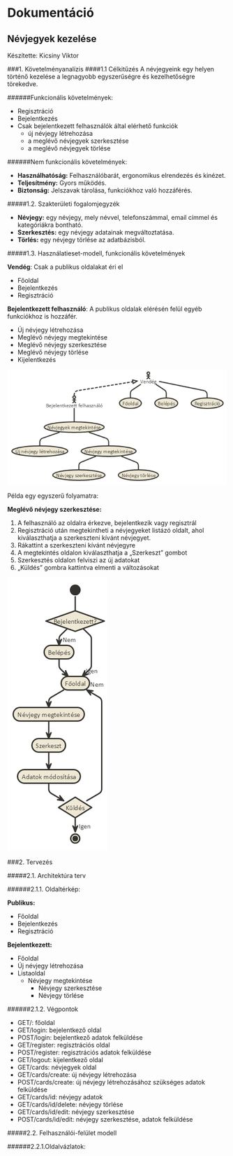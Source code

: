 # Dokumentáció
## Névjegyek kezelése
Készítette: Kicsiny Viktor

###1. Követelményanalízis
####1.1 Célkitűzés
A névjegyeink egy helyen történő kezelése a legnagyobb egyszerűségre és kezelhetőségre törekedve.

######Funkcionális követelmények:
* Regisztráció
* Bejelentkezés
* Csak bejelentkezett felhasználók által elérhető funkciók
  - új névjegy létrehozása
  - a meglévő névjegyek szerkesztése
  - a meglévő névjegyek törlése

######Nem funkcionális követelmények:
*	**Használhatóság:** Felhasználóbarát, ergonomikus elrendezés és kinézet.
*	**Teljesítmény:** Gyors működés.
*	**Biztonság:** Jelszavak tárolása, funkciókhoz való hozzáférés.

#####1.2.	Szakterületi fogalomjegyzék
* **Névjegy:** egy névjegy, mely névvel, telefonszámmal, email címmel és kategóriákra bontható.
* **Szerkesztés:** egy névjegy adatainak megváltoztatása.
* **Törlés:** egy névjegy törlése az adatbázisból.

#####1.3.	Használatieset-modell, funkcionális követelmények

**Vendég**: Csak a publikus oldalakat éri el

*	Főoldal
*	Bejelentkezés
*	Regisztráció

**Bejelentkezett felhasználó**: A publikus oldalak elérésén felül egyéb funkciókhoz is hozzáfér.

*	Új névjegy létrehozása
*	Meglévő névjegy megtekintése
*	Meglévő névjegy szerkesztése
*	Meglévő névjegy törlése
* Kijelentkezés

![](docs/images/telj-esetdiagram.png)

Példa egy egyszerű folyamatra:

**Meglévő névjegy szerkesztése:**

1.	A felhasználó az oldalra érkezve, bejelentkezik vagy regisztrál
2.	Regisztráció után megtekintheti a névjegyeket listázó oldalt, ahol kiválaszthatja a szerkeszteni kívánt névjegyet.
3.	Rákattint a szerkeszteni kívánt névjegyre
4.	A megtekintés oldalon kiválaszthatja a „Szerkeszt” gombot
5.	Szerkesztés oldalon felviszi az új adatokat
6.	„Küldés” gombra kattintva elmenti a változásokat

![](docs/images/foly-esetdiagram.png)

###2.	Tervezés

#####2.1.	Architektúra terv

######2.1.1. Oldaltérkép:

**Publikus:**
* Főoldal
* Bejelentkezés
* Regisztráció

**Bejelentkezett:**
* Főoldal
* Új névjegy létrehozása
* Listaoldal  
  * Névjegy megtekintése
    * Névjegy szerkesztése 
    * Névjegy törlése

######2.1.2. Végpontok

* GET/: főoldal
* GET/login: bejelentkező oldal
* POST/login: bejelentkező adatok felküldése
* GET/register: regisztrációs oldal
* POST/register: regisztrációs adatok felküldése
* GET/logout: kijelentkező oldal
* GET/cards: névjegyek oldal
* GET/cards/create: új névjegy létrehozása
* POST/cards/create: új névjegy létrehozásához szükséges adatok felküldése
* GET/cards/id: névjegy adatok
* GET/cards/id/delete: névjegy törlése
* GET/cards/id/edit: névjegy szerkesztése
* POST/cards/id/edit: névjegy szerkesztése, adatok felküldése

#####2.2. Felhasználói-felület modell

######2.2.1.Oldalvázlatok: